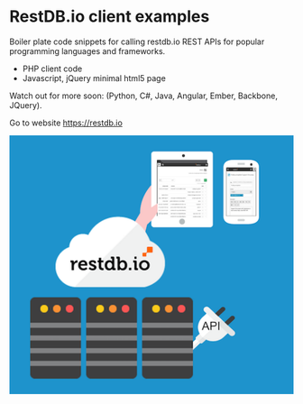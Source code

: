 # RestDB.io client examples
Boiler plate code snippets for calling restdb.io REST APIs for popular programming languages and frameworks.

- PHP client code
- Javascript, jQuery minimal html5 page

Watch out for more soon:  (Python, C#, Java, Angular, Ember, Backbone, JQuery). 

Go to website https://restdb.io

![RestDB Logo](/images/restdbio.png)
